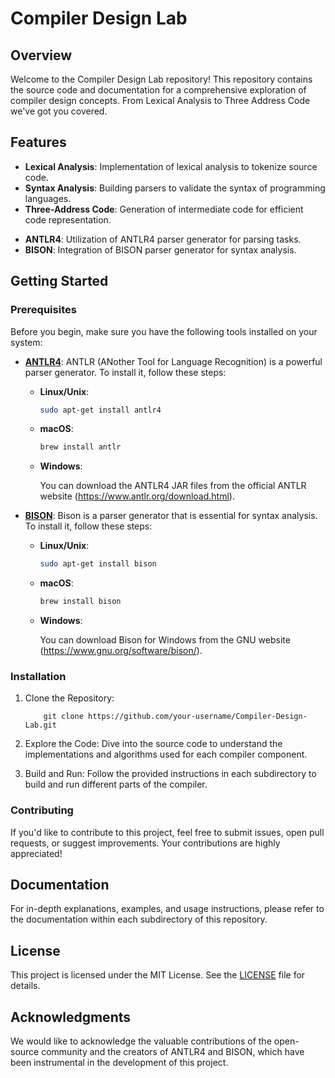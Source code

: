 # Compiler Design Lab

## Overview

Welcome to the Compiler Design Lab repository! This repository contains the source code and documentation for a comprehensive exploration of compiler design concepts. From Lexical Analysis to Three Address Code we've got you covered.

## Features

- **Lexical Analysis**: Implementation of lexical analysis to tokenize source code.
- **Syntax Analysis**: Building parsers to validate the syntax of programming languages.
- **Three-Address Code**: Generation of intermediate code for efficient code representation.
<!-- - **Stack Machine**: Implementation of a stack-based virtual machine to execute code. -->
- **ANTLR4**: Utilization of ANTLR4 parser generator for parsing tasks.
- **BISON**: Integration of BISON parser generator for syntax analysis.

## Getting Started

### Prerequisites

Before you begin, make sure you have the following tools installed on your system:

- **[ANTLR4](https://www.antlr.org/)**: ANTLR (ANother Tool for Language Recognition) is a powerful parser generator. To install it, follow these steps:

  - **Linux/Unix**:

    ```bash
    sudo apt-get install antlr4
    ```

  - **macOS**:

    ```bash
    brew install antlr
    ```

  - **Windows**:

    You can download the ANTLR4 JAR files from the official ANTLR website (https://www.antlr.org/download.html).

- **[BISON](https://www.gnu.org/software/bison/)**: Bison is a parser generator that is essential for syntax analysis. To install it, follow these steps:

  - **Linux/Unix**:

    ```bash
    sudo apt-get install bison
    ```

  - **macOS**:

    ```bash
    brew install bison
    ```

  - **Windows**:

    You can download Bison for Windows from the GNU website (https://www.gnu.org/software/bison/).


### Installation

1. Clone the Repository:
    ```
        git clone https://github.com/your-username/Compiler-Design-Lab.git
    ```

2. Explore the Code: Dive into the source code to understand the implementations and algorithms used for each compiler component.

3. Build and Run: Follow the provided instructions in each subdirectory to build and run different parts of the compiler.

### Contributing

If you'd like to contribute to this project, feel free to submit issues, open pull requests, or suggest improvements. Your contributions are highly appreciated!

## Documentation

For in-depth explanations, examples, and usage instructions, please refer to the documentation within each subdirectory of this repository.

## License

This project is licensed under the MIT License. See the [LICENSE](LICENSE) file for details.

## Acknowledgments

We would like to acknowledge the valuable contributions of the open-source community and the creators of ANTLR4 and BISON, which have been instrumental in the development of this project.
